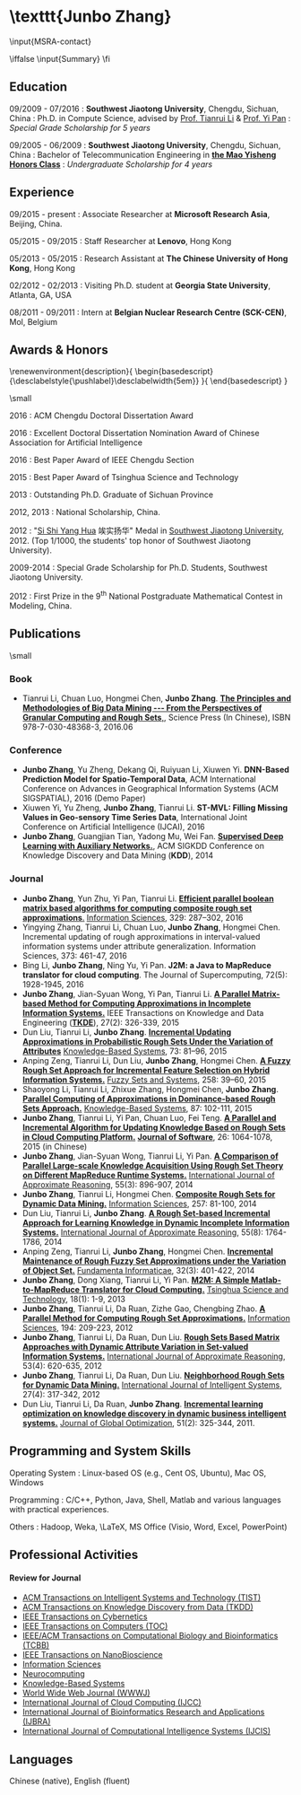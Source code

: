 \texttt{Junbo Zhang}
===========

\input{MSRA-contact}

\iffalse
\input{Summary}
\fi


Education
---------
09/2009 - 07/2016
:   **Southwest Jiaotong University**, Chengdu, Sichuan, China
:   Ph.D. in Compute Science, advised by [Prof. Tianrui Li](http://userweb.swjtu.edu.cn/Userweb/trli30/index.htm) \& [Prof. Yi Pan](http://www.cs.gsu.edu/pan/)
:   *Special Grade Scholarship for 5 years*

09/2005 - 06/2009
:   **Southwest Jiaotong University**, Chengdu, Sichuan, China
:   Bachelor of Telecommunication Engineering in [**the Mao Yisheng Honors Class**](http://my.qy1896.com/en/)
:   *Undergraduate Scholarship for 4 years*

Experience
----------
09/2015 - present
:   Associate Researcher at **Microsoft Research Asia**, Beijing, China. 

05/2015 - 09/2015
:   Staff Researcher at **Lenovo**, Hong Kong

05/2013 - 05/2015
:   Research Assistant at **The Chinese University of Hong Kong**, Hong Kong

02/2012 - 02/2013
:   Visiting Ph.D. student at **Georgia State University**, Atlanta, GA, USA

08/2011 - 09/2011
:   Intern at **Belgian Nuclear Research Centre (SCK-CEN)**, Mol, Belgium

Awards & Honors
---------------
\renewenvironment{description}{
  \begin{basedescript}{\desclabelstyle{\pushlabel}\desclabelwidth{5em}}
}{
  \end{basedescript}
}

\small

2016
:   ACM Chengdu Doctoral Dissertation Award

2016
:   Excellent Doctoral Dissertation Nomination Award of Chinese Association for Artificial Intelligence

2016
:   Best Paper Award of IEEE Chengdu Section

2015
:   Best Paper Award of Tsinghua Science and Technology

2013
:   Outstanding Ph.D. Graduate of Sichuan Province

2012, 2013
:	National Scholarship, China.

2012
:	"[Si Shi Yang Hua](http://baike.baidu.com/view/644025.htm) 竢实扬华"
     Medal in [Southwest Jiaotong
    University](http://www.swjtu.edu.cn/), 2012. (Top 1/1000, the
    students' top honor of Southwest Jiaotong University).

2009-2014
:	Special Grade Scholarship for Ph.D. Students, Southwest Jiaotong University.

2012
:	First Prize in the $9^{\text{th}}$ National Postgraduate Mathematical Contest in Modeling, China.


Publications
------------

\small

### Book
-   Tianrui Li, Chuan Luo, Hongmei Chen, **Junbo Zhang**.
    [**The Principles and Methodologies of Big Data Mining --- From the Perspectives of Granular Computing and Rough Sets**,](https://www.amazon.cn/%E5%A4%A7%E6%95%B0%E6%8D%AE%E6%8C%96%E6%8E%98%E7%9A%84%E5%8E%9F%E7%90%86%E4%B8%8E%E6%96%B9%E6%B3%95-%E5%9F%BA%E4%BA%8E%E7%B2%92%E8%AE%A1%E7%AE%97%E4%B8%8E%E7%B2%97%E7%B3%99%E9%9B%86%E7%9A%84%E8%A7%86%E8%A7%92-%E6%9D%8E%E5%A4%A9%E7%91%9E-%E7%AD%89/dp/B01HOREYE4/ref=sr_1_1?ie=UTF8&qid=1468310254&sr=8-1&keywords=%E6%9D%8E%E5%A4%A9%E7%91%9E), 
    Science Press (In Chinese), ISBN 978-7-030-48368-3, 2016.06

### Conference
-   **Junbo Zhang**, Yu Zheng, Dekang Qi, Ruiyuan Li, Xiuwen Yi.
    **DNN-Based Prediction Model for Spatio-Temporal Data**, 
    ACM International Conference on Advances in Geographical Information Systems (ACM SIGSPATIAL), 2016 (Demo Paper)
-   Xiuwen Yi, Yu Zheng, **Junbo Zhang**, Tianrui Li.
    **ST-MVL: Filling Missing Values in Geo-sensory Time Series Data**, 
    International Joint Conference on Artificial Intelligence (IJCAI), 2016
-   **Junbo Zhang**, Guangjian Tian, Yadong Mu, Wei Fan.
    **[Supervised Deep Learning with Auxiliary Networks.](http://dx.doi.org/10.1145/2623330.2623618)**, 
    ACM SIGKDD Conference on Knowledge Discovery and Data Mining (**KDD**), 2014 

### Journal
-  **Junbo Zhang**, Yun Zhu, Yi Pan, Tianrui Li.
    [**Efficient parallel boolean matrix based algorithms for computing composite rough set approximations**.](http://dx.doi.org/10.1016/j.ins.2015.09.022) 
    [Information Sciences](http://www.journals.elsevier.com/information-sciences), 329: 287–302, 2016
-   Yingying Zhang, Tianrui Li, Chuan Luo, **Junbo Zhang**, Hongmei Chen. 
    Incremental updating of rough approximations in interval-valued information systems under attribute generalization. 
    Information Sciences, 373: 461-47, 2016
-   Bing Li, **Junbo Zhang**, Ning Yu, Yi Pan.
    **J2M: a Java to MapReduce translator for cloud computing**.
    The Journal of Supercomputing, 72(5): 1928-1945, 2016
-  **Junbo Zhang**, Jian-Syuan Wong, Yi Pan, Tianrui Li.
    [**A Parallel Matrix-based Method for Computing Approximations in Incomplete Information Systems.**](http://dx.doi.org/10.1109/TKDE.2014.2330821) 
    IEEE Transactions on Knowledge and Data Engineering ([**TKDE**](http://www.computer.org/portal/web/tkde)), 27(2): 326-339, 2015
-   Dun Liu, Tianrui Li, **Junbo Zhang**. 
    [**Incremental Updating Approximations in Probabilistic Rough Sets Under the Variation of Attributes**](http://dx.doi.org/10.1016/j.knosys.2014.09.008) 
    [Knowledge-Based Systems](http://www.journals.elsevier.com/knowledge-based-systems), 73: 81–96, 2015
-   Anping Zeng, Tianrui Li, Dun Liu, **Junbo Zhang**, Hongmei Chen.
    [**A Fuzzy Rough Set Approach for Incremental Feature Selection on Hybrid Information Systems.**](http://dx.doi.org/10.1016/j.fss.2014.08.014)
    [Fuzzy Sets and Systems](http://www.journals.elsevier.com/fuzzy-sets-and-systems), 258: 39–60, 2015
-   Shaoyong Li, Tianrui Li, Zhixue Zhang, Hongmei Chen, **Junbo Zhang**. 
    [**Parallel Computing of Approximations in Dominance-based Rough Sets Approach.**]() 
    [Knowledge-Based Systems](http://www.journals.elsevier.com/knowledge-based-systems), 87: 102-111, 2015
-  **Junbo Zhang**, Tianrui Li, Yi Pan, Chuan Luo, Fei Teng.
   [**A Parallel and Incremental Algorithm for Updating Knowledge Based on Rough Sets in Cloud Computing Platform.**](http://dx.doi.org/10.13328/j.cnki.jos.004590)
   [**Journal of Software**](http://www.jos.org.cn/ch/index.aspx), 26: 1064-1078, 2015 (in Chinese)
-   **Junbo Zhang**, Jian-Syuan Wong, Tianrui Li, Yi Pan.
     [**A Comparison of Parallel Large-scale Knowledge Acquisition Using Rough Set Theory on Different MapReduce Runtime Systems.**](http://dx.doi.org/10.1016/j.ijar.2013.08.003)
     [International Journal of Approximate Reasoning](http://www.journals.elsevier.com/international-journal-of-approximate-reasoning), 55(3): 896-907, 2014
-   **Junbo Zhang**, Tianrui Li, Hongmei Chen.
     [**Composite Rough Sets for Dynamic Data Mining.**](http://dx.doi.org/10.1016/j.ins.2013.08.016)
     [Information Sciences](http://www.journals.elsevier.com/information-sciences), 257: 81-100, 2014
-   Dun Liu, Tianrui Li, **Junbo Zhang**. 
    [**A Rough Set-based Incremental Approach for Learning Knowledge in Dynamic Incomplete Information Systems.**](http://dx.doi.org/10.1016/j.ijar.2014.05.009) 
    [International Journal of Approximate Reasoning](http://www.journals.elsevier.com/international-journal-of-approximate-reasoning), 55(8): 1764-1786, 2014
-   Anping Zeng, Tianrui Li, **Junbo Zhang**, Hongmei Chen. 
    [**Incremental Maintenance of Rough Fuzzy Set Approximations under the Variation of Object Set.**](http://dx.doi.org/10.3233/FI-2014-1051) 
    [Fundamenta Informaticae](http://www.iospress.nl/journal/fundamenta-informaticae), 32(3): 401-422, 2014
-   **Junbo Zhang**, Dong Xiang, Tianrui Li, Yi Pan.
     [**M2M: A Simple Matlab-to-MapReduce Translator for Cloud Computing.**](http://ieeexplore.ieee.org/xpl/articleDetails.jsp?tp=&arnumber=6449402&contentType=Journals+%26+Magazines&queryText%3DM2M%3A+A+simple+Matlab-to-MapReduce+translator+for+Cloud+Computing)
     [Tsinghua Science and Technology](http://qhxb.lib.tsinghua.edu.cn/english/), 18(1): 1-9, 2013
-   **Junbo Zhang**, Tianrui Li, Da Ruan, Zizhe Gao, Chengbing Zhao.
     [**A Parallel Method for Computing Rough Set Approximations.**](http://dx.doi.org/10.1016/j.ins.2011.12.036)
     [Information Sciences](http://www.journals.elsevier.com/information-sciences), 194: 209-223, 2012
-   **Junbo Zhang**, Tianrui Li, Da Ruan, Dun Liu.
     [**Rough Sets Based Matrix Approaches with Dynamic Attribute Variation in Set-valued Information Systems.**](http://dx.doi.org/10.1016/j.ijar.2012.01.001)
     [International Journal of Approximate Reasoning](http://www.journals.elsevier.com/international-journal-of-approximate-reasoning), 53(4): 620-635, 2012
-   **Junbo Zhang**, Tianrui Li, Da Ruan, Dun Liu.
     [**Neighborhood Rough Sets for Dynamic Data Mining.**](http://dx.doi.org/10.1002/int.21523)
     [International Journal of Intelligent Systems](http://onlinelibrary.wiley.com/journal/10.1002/[ISSN]1098-111X), 27(4): 317-342, 2012
-   Dun Liu, Tianrui Li, Da Ruan, **Junbo Zhang**.
     [**Incremental learning optimization on knowledge discovery in dynamic business intelligent systems.**](http://dx.doi.org/10.1007/s10898-010-9607-8) 
    [Journal of Global Optimization](http://www.springer.com/business+%26+management/operations+research/journal/10898), 51(2): 325-344, 2011.


Programming and System Skills
-----------------------------

Operating System
:   Linux-based OS (e.g., Cent OS, Ubuntu), Mac OS, Windows

Programming
:   C/C++, Python, Java, Shell, Matlab and various languages with practical experiences.

Others
:   Hadoop, Weka, \LaTeX, MS Office (Visio, Word, Excel, PowerPoint)

Professional Activities
-----------------------

#### Review for Journal
-   [ACM Transactions on Intelligent Systems and Technology (TIST)](http://tist.acm.org/)
-   [ACM Transactions on Knowledge Discovery from Data (TKDD)](http://tkdd.acm.org/)
-   [IEEE Transactions on Cybernetics](http://ieeexplore.ieee.org/xpl/RecentIssue.jsp?punumber=6221036)
-   [IEEE Transactions on Computers
    (TOC)](http://www.computer.org/portal/web/tc)
-   [IEEE/ACM Transactions on Computational Biology and Bioinformatics (TCBB)](http://www.computer.org/portal/web/tcbb)
-   [IEEE Transactions on NanoBioscience](http://ieeexplore.ieee.org/xpl/RecentIssue.jsp?punumber=7728)
-   [Information Sciences](http://ees.elsevier.com/ins)
-   [Neurocomputing](http://ees.elsevier.com/neucom)
-   [Knowledge-Based Systems](http://ees.elsevier.com/knosys)
-   [World Wide Web Journal
    (WWWJ)](http://www.editorialmanager.com/wwwj/)
-   [International Journal of Cloud Computing
    (IJCC)](http://www.inderscience.com/jhome.php?jcode=ijcc)
-   [International Journal of Bioinformatics Research and Applications
    (IJBRA)](http://www.inderscience.com/jhome.php?jcode=ijbra)
-   [International Journal of Computational Intelligence Systems
    (IJCIS)](http://www.atlantis-press.com/publications/ijcis/)


Languages
---------
Chinese (native), English (fluent)

